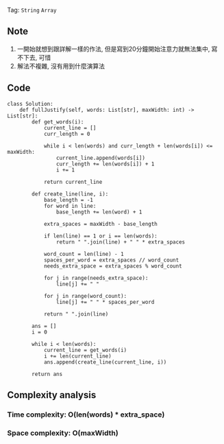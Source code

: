 Tag: `String` `Array` 
## Note
1. 一開始就想到跟詳解一樣的作法, 但是寫到20分鐘開始注意力就無法集中, 寫不下去, 可惜
2. 解法不複雜, 沒有用到什麼演算法

## Code
    class Solution:
        def fullJustify(self, words: List[str], maxWidth: int) -> List[str]:
            def get_words(i):
                current_line = []
                curr_length = 0
    
                while i < len(words) and curr_length + len(words[i]) <= maxWidth:
                    current_line.append(words[i])
                    curr_length += len(words[i]) + 1
                    i += 1
    
                return current_line
            
            def create_line(line, i):
                base_length = -1
                for word in line:
                    base_length += len(word) + 1
    
                extra_spaces = maxWidth - base_length
    
                if len(line) == 1 or i == len(words):
                    return " ".join(line) + " " * extra_spaces
    
                word_count = len(line) - 1
                spaces_per_word = extra_spaces // word_count
                needs_extra_space = extra_spaces % word_count
    
                for j in range(needs_extra_space):
                    line[j] += " "
    
                for j in range(word_count):
                    line[j] += " " * spaces_per_word
    
                return " ".join(line)
    
            ans = []
            i = 0
    
            while i < len(words):
                current_line = get_words(i)
                i += len(current_line)
                ans.append(create_line(current_line, i))
    
            return ans
## Complexity analysis
### Time complexity: O(len(words) * extra_space)

### Space complexity: O(maxWidth)
